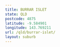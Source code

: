 ```yaml
---
title: BURRAR ISLET
state: QLD
postcode: 4875
latitude: -9.584901
longitude: 143.769211
url: /qld/burrar-islet/
layout: suburb
---
```

